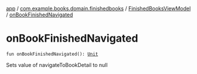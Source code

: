 [app](../../index.md) / [com.example.books.domain.finishedbooks](../index.md) / [FinishedBooksViewModel](index.md) / [onBookFinishedNavigated](./on-book-finished-navigated.md)

# onBookFinishedNavigated

`fun onBookFinishedNavigated(): `[`Unit`](https://kotlinlang.org/api/latest/jvm/stdlib/kotlin/-unit/index.html)

Sets value of navigateToBookDetail to null

